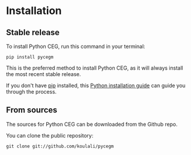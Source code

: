 # Installation

## Stable release

To install Python CEG, run this command in your terminal:

```
pip install pycegm
```

This is the preferred method to install Python CEG, as it will always install the most recent stable release.

If you don't have [pip](https://pip.pypa.io) installed, this [Python installation guide](http://docs.python-guide.org/en/latest/starting/installation/) can guide you through the process.

## From sources

The sources for Python CEG can be downloaded from the Github repo.

You can clone the public repository:

```
git clone git://github.com/koulali/pycegm
```
